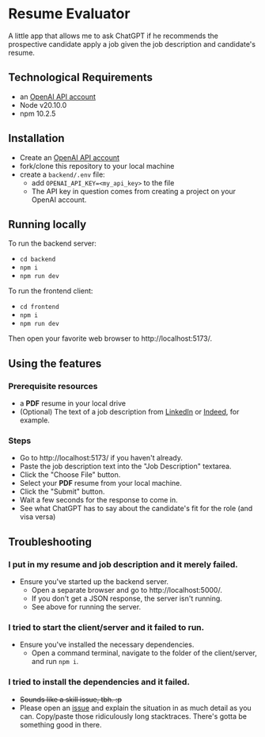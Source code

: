 # Resume Evaluator
A little app that allows me to ask ChatGPT if he recommends the prospective candidate apply a job given the job description and candidate's resume.

## Technological Requirements
- an [OpenAI API account](https://platform.openai.com/)
- Node v20.10.0
- npm 10.2.5

## Installation
- Create an [OpenAI API account](https://platform.openai.com/)
- fork/clone this repository to your local machine
- create a `backend/.env` file:
  - add `OPENAI_API_KEY=<my_api_key>` to the file
  - The API key in question comes from creating a project on your OpenAI account.

## Running locally
To run the backend server:
- `cd backend`
- `npm i`
- `npm run dev`

To run the frontend client:
- `cd frontend`
- `npm i`
- `npm run dev`

Then open your favorite web browser to http://localhost:5173/.

## Using the features

### Prerequisite resources
- a **PDF** resume in your local drive
- (Optional) The text of a job description from [LinkedIn](https://www.linkedin.com/jobs/) or [Indeed](https://www.indeed.com/browsejobs), for example.

### Steps
- Go to http://localhost:5173/ if you haven't already.
- Paste the job description text into the "Job Description" textarea.
- Click the "Choose File" button.
- Select your **PDF** resume from your local machine.
- Click the "Submit" button.
- Wait a few seconds for the response to come in.
- See what ChatGPT has to say about the candidate's fit for the role (and visa versa)

## Troubleshooting

### I put in my resume and job description and it merely failed.
 - Ensure you've started up the backend server.
   - Open a separate browser and go to http://localhost:5000/.
   - If you don't get a JSON response, the server isn't running.
   - See above for running the server.

### I tried to start the client/server and it failed to run.
  - Ensure you've installed the necessary dependencies.
    - Open a command terminal, navigate to the folder of the client/server, and run `npm i`.

### I tried to install the dependencies and it failed.
 - ~~Sounds like a skill issue, tbh. :p~~
 - Please open an [issue](https://github.com/emoore36/resume_eval/issues/new?template=Blank+issue) and explain the situation in as much detail as you can. Copy/paste those ridiculously long stacktraces. There's gotta be something good in there.